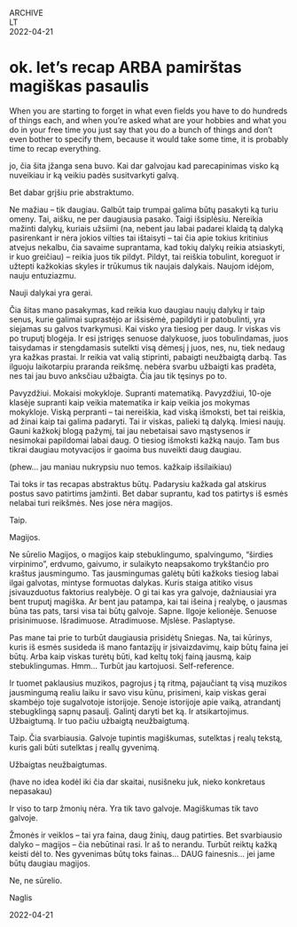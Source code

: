 ARCHIVE  
LT  
2022-04-21

# ok. let’s recap ARBA pamirštas magiškas pasaulis

When you are starting to forget in what even fields you have to do hundreds of things each, and when you’re asked what are your hobbies and what you do in your free time you just say that you do a bunch of things and don’t even bother to specify them, because it would take some time, it is probably time to recap everything.

jo, čia šita įžanga sena buvo. Kai dar galvojau kad parecapinimas visko ką nuveikiau ir ką veikiu padės susitvarkyti galvą.

Bet dabar grįšiu prie abstraktumo.

Ne mažiau – tik daugiau. Galbūt taip trumpai galima būtų pasakyti ką turiu omeny. Tai, aišku, ne per daugiausia pasako. Taigi išsiplėsiu. Nereikia mažinti dalykų, kuriais užsiimi (na, nebent jau labai padarei klaidą tą dalyką pasirenkant ir nėra jokios vilties tai ištaisyti – tai čia apie tokius kritinius atvejus nekalbu, čia savaime suprantama, kad tokių dalykų reikia atsiaskyti, ir kuo greičiau) – reikia juos tik pildyt. Pildyt, tai reiškia tobulint, koreguot ir užtepti kažkokias skyles ir trūkumus tik naujais dalykais. Naujom idėjom, nauju entuziazmu.

Nauji dalykai yra gerai.

Čia šitas mano pasakymas, kad reikia kuo daugiau naujų dalykų ir taip senus, kurie galimai suprastėjo ar išsisėmė, papildyti ir patobulinti, yra siejamas su galvos tvarkymusi. Kai visko yra tiesiog per daug. Ir viskas vis po truputį blogėja. Ir esi įstrigęs senuose dalykuose, juos tobulindamas, juos taisydamas ir stengdamasis sutelkti visą dėmesį į juos, nes, nu, tiek nedaug yra kažkas prastai. Ir reikia vat valią stiprinti, pabaigti neužbaigtą darbą. Tas ilguoju laikotarpiu praranda reikšmę. nebėra svarbu užbaigti kas pradėta, nes tai jau buvo anksčiau užbaigta. Čia jau tik tęsinys po to.

Pavyzdžiui. Mokaisi mokykloje. Supranti matematiką. Pavyzdžiui, 10-oje klasėje supranti kaip veikia matematika ir kaip veikia jos mokymas mokykloje. Viską perpranti – tai nereiškia, kad viską išmoksti, bet tai reiškia, ad žinai kaip tai galima padaryti. Tai ir viskas, palieki tą dalyką. Imiesi naujų. Gauni kažkokį blogą pažymį, tai jau nebetaisai savo mąstysenos ir nesimokai papildomai labai daug. O tiesiog išmoksti kažką naujo. Tam bus tikrai daugiau motyvacijos ir gaoima bus nuveikti daug daugiau.

(phew… jau maniau nukrypsiu nuo temos. kažkaip išsilaikiau)

Tai toks ir tas recapas abstraktus būtų. Padarysiu kažkada gal atskirus postus savo patirtims įamžinti. Bet dabar suprantu, kad tos patirtys iš esmės nelabai turi reikšmės. Nes jose nėra magijos.

Taip.

Magijos.

Ne sūrelio Magijos, o magijos kaip stebuklingumo, spalvingumo, “širdies virpinimo”, erdvumo, gaivumo, ir sulaikyto neapsakomo trykštančio pro kraštus jausmingumo. Tas jausmingumas galėtų būti kažkoks tiesiog labai ilgai galvotas, mintyse formuotas dalykas. Kuris staiga atitiko visus įsivauzduotus faktorius realybėje. O gi tai kas yra galvoje, dažniausiai yra bent truputį magiška. Ar bent jau patampa, kai tai išeina į realybę, o jausmas būna tas pats, tarsi visa tai būtų galvoje. Sapne. Ilgoje kelionėje. Senuose prisinimuose. Išradimuose. Atradimuose. Mįslėse. Paslaptyse.

Pas mane tai prie to turbūt daugiausia prisidėtų Sniegas. Na, tai kūrinys, kuris iš esmės susideda iš mano fantazijų ir įsivaizdavimų, kaip būtų faina jei būtų. Arba kaip viskas turėtų būti, kad keltų tokį fainą jausmą, kaip stebuklingumas. Hmm… Turbūt jau kartojuosi. Self-reference.

Ir tuomet paklausius muzikos, pagrojus į tą ritmą, pajaučiant tą visą muzikos jausmingumą realiu laiku ir savo visu kūnu, prisimeni, kaip viskas gerai skambėjo toje sugalvotoje istorijoje. Senoje istorijoje apie vaiką, atrandantį stebugklingą sapnų pasaulį. Galintį daryti bet ką. Ir atsikartojimus. Užbaigtumą. Ir tuo pačiu užbaigtą neužbaigtumą.

Taip. Čia svarbiausia. Galvoje tupintis magiškumas, sutelktas į realų tekstą, kuris gali būti sutelktas į reallų gyvenimą.

Užbaigtas neužbaigtumas.

(have no idea kodėl iki čia dar skaitai, nusišneku juk, nieko konkretaus nepasakau)

Ir viso to tarp žmonių nėra. Yra tik tavo galvoje. Magiškumas tik tavo galvoje.

Žmonės ir veiklos – tai yra faina, daug žinių, daug patirties. Bet svarbiausio dalyko – magijos – čia nebūtinai rasi. Ir aš to nerandu. Turbūt reiktų kažką keisti dėl to. Nes gyvenimas būtų toks fainas… DAUG fainesnis… jei jame būtų daugiau magijos.

Ne, ne sūrelio.

Naglis

2022-04-21
